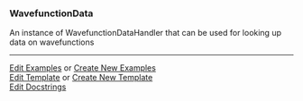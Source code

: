 ### <a id="McUtils.Data.WavefunctionData.WavefunctionData">WavefunctionData</a>
An instance of WavefunctionDataHandler that can be used for looking up data on wavefunctions



___

[Edit Examples](https://github.com/McCoyGroup/McUtils/edit/edit/ci/examples/ci/docs/McUtils/Data/WavefunctionData/WavefunctionData.md) or 
[Create New Examples](https://github.com/McCoyGroup/McUtils/new/edit/?filename=ci/examples/ci/docs/McUtils/Data/WavefunctionData/WavefunctionData.md) <br/>
[Edit Template](https://github.com/McCoyGroup/McUtils/edit/edit/ci/docs/ci/docs/McUtils/Data/WavefunctionData/WavefunctionData.md) or 
[Create New Template](https://github.com/McCoyGroup/McUtils/new/edit/?filename=ci/docs/templates/ci/docs/McUtils/Data/WavefunctionData/WavefunctionData.md) <br/>
[Edit Docstrings](https://github.com/McCoyGroup/McUtils/edit/edit/McUtils/Data/WavefunctionData/WavefunctionData/__init__.py?message=Update%20Docs)
